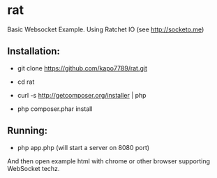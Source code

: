 rat
===

Basic Websocket Example. Using Ratchet IO (see http://socketo.me)

Installation:
-------------

* git clone https://github.com/kapo7789/rat.git

* cd rat

* curl -s http://getcomposer.org/installer | php

* php composer.phar install

Running:
--------

* php app.php (will start a server on 8080 port)

And then open example html with chrome or other browser supporting WebSocket techz.
